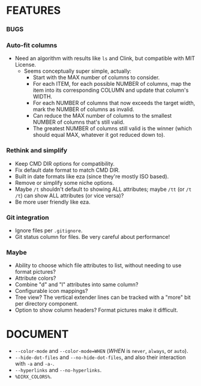# FEATURES

### BUGS

### Auto-fit columns
- Need an algorithm with results like `ls` and Clink, but compatible with MIT License.
  - Seems conceptually super simple, actually:
    - Start with the MAX number of columns to consider.
    - For each ITEM, for each possible NUMBER of columns, map the item into its corresponding COLUMN and update that column's WIDTH.
    - For each NUMBER of columns that now exceeds the target width, mark the NUMBER of columns as invalid.
    - Can reduce the MAX number of columns to the smallest NUMBER of columns that's still valid.
    - The greatest NUMBER of columns still valid is the winner (which should equal MAX, whatever it got reduced down to).

### Rethink and simplify
- Keep CMD DIR options for compatibility.
- Fix default date format to match CMD DIR.
- Built in date formats like eza (since they're mostly ISO based).
- Remove or simplify some niche options.
- Maybe `/t` shouldn't default to showing ALL attributes; maybe `/tt` (or `/t /t`) can show ALL attributes (or vice versa)?
- Be more user friendly like eza.

### Git integration
- Ignore files per `.gitignore`.
- Git status column for files.  Be very careful about performance!

### Maybe
- Ability to choose which file attributes to list, without needing to use format pictures?
- Attribute colors?
- Combine "d" and "l" attributes into same column?
- Configurable icon mappings?
- Tree view?  The vertical extender lines can be tracked with a "more" bit per directory component.
- Option to show column headers?  Format pictures make it difficult.

# DOCUMENT

- `--color-mode` and `--color-mode=WHEN` (_WHEN_ is `never`, `always`, or `auto`).
- `--hide-dot-files` and `--no-hide-dot-files`, and also their interaction with `-a` and `-a-`.
- `--hyperlinks` and `--no-hyperlinks`.
- `%DIRX_COLORS%`.

